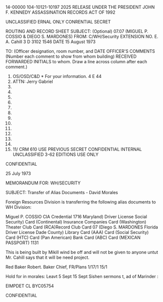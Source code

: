 14-00000
104-10121-10197
2025 RELEASE UNDER THE PRESIDENT JOHN F. KENNEDY ASSASSINATION RECORDS ACT OF 1992

UNCLASSIFIED ERNAL
ONLY CONRENTIAL SECRET

ROUTING AND RECORD SHEET
SUBJECT: (Optional) 07.07
(MIGUEL P. COSSIO & DIEGO S. MARDONES)
FROM: C/WH/Security EXTENSION NO.
E. A. Cahill
3 D 3102 1546 DATE 15 August 1973

TO: (Officer designation, room number, and DATE OFFICER'S COMMENTS (Number each comment to show from whom
building) RECEIVED FORWARDED INITIALS to whom. Draw a line across column after each comment.)

1. OS/OSD/C&D * For your information.
4 E 44
2. ATTN: Jerry Gabriel
3.
4.
5.
6.
7.
8.
9.
10.
11.
12.
13.
14.
15. 11/
CRM 610 USE PREVIOUS SECRET CONFIDENTIAL INTERNAL UNCLASSIFIED
3-62 EDITIONS USE ONLY

CONFIDENTIAL

25 July 1973

MEMORANDUM FOR: WH/SECURITY

SUBJECT: Transfer of Alias Documents -
David Morales

Foreign Resources Division is transferring the following
alias documents to WH Division:

Miguel P. COSSIO
CIA Credential 1716
Maryland) Driver License
Social Security) Card
(Continental) Insurance Companies Card
(Washington) Theater Club Card
(RCA)Record Club Card
07
(Diego S. MARDONES
Florida Driver License
Dade County) Library Card
(AAA) Card
(Social Security) Card
(HTC) Card
(Pan American) Bank Card
(ABC) Card
(MEXICAN PASSPORT)
1131

This is being built
by Mikill wind be
off and will not
be given to anyone
untut Mr. Cahill
says that it will
be need project.

Red Baker
Robert. Baker
Chief, FR/Plans
1/17/1
15/1

Hold for in morales:
Leavt 5 Sept
15 Sept
Sishen sermons t, ad of Marinder
:

EIMPDET CL BYC05754

CONFIDENTIAL
